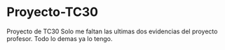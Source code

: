# Proyecto-TC30
Proyecto de TC30
Solo me faltan las ultimas dos evidencias del proyecto profesor. Todo lo demas ya lo tengo.
